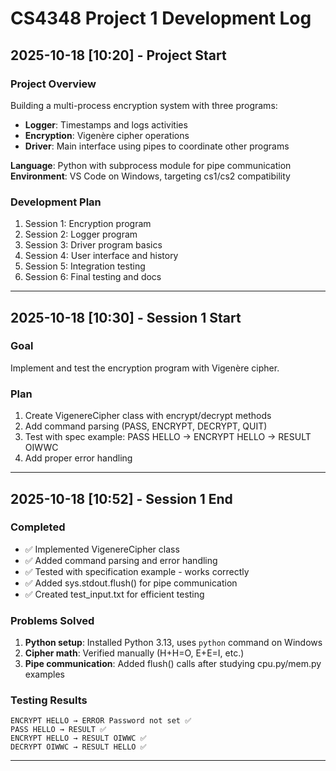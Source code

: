 # CS4348 Project 1 Development Log

## 2025-10-18 [10:20] - Project Start

### Project Overview
Building a multi-process encryption system with three programs:
- **Logger**: Timestamps and logs activities  
- **Encryption**: Vigenère cipher operations
- **Driver**: Main interface using pipes to coordinate other programs

**Language**: Python with subprocess module for pipe communication  
**Environment**: VS Code on Windows, targeting cs1/cs2 compatibility

### Development Plan
1. Session 1: Encryption program
2. Session 2: Logger program  
3. Session 3: Driver program basics
4. Session 4: User interface and history
5. Session 5: Integration testing
6. Session 6: Final testing and docs

---

## 2025-10-18 [10:30] - Session 1 Start

### Goal
Implement and test the encryption program with Vigenère cipher.

### Plan
1. Create VigenereCipher class with encrypt/decrypt methods
2. Add command parsing (PASS, ENCRYPT, DECRYPT, QUIT)  
3. Test with spec example: PASS HELLO → ENCRYPT HELLO → RESULT OIWWC
4. Add proper error handling

---

## 2025-10-18 [10:52] - Session 1 End

### Completed
- ✅ Implemented VigenereCipher class
- ✅ Added command parsing and error handling
- ✅ Tested with specification example - works correctly
- ✅ Added sys.stdout.flush() for pipe communication
- ✅ Created test_input.txt for efficient testing

### Problems Solved
1. **Python setup**: Installed Python 3.13, uses `python` command on Windows
2. **Cipher math**: Verified manually (H+H=O, E+E=I, etc.) 
3. **Pipe communication**: Added flush() calls after studying cpu.py/mem.py examples

### Testing Results
```
ENCRYPT HELLO → ERROR Password not set ✅
PASS HELLO → RESULT ✅  
ENCRYPT HELLO → RESULT OIWWC ✅
DECRYPT OIWWC → RESULT HELLO ✅
```

---